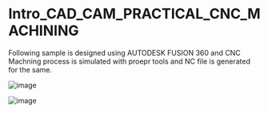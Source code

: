 # Intro_CAD_CAM_PRACTICAL_CNC_MACHINING

Following sample is designed using AUTODESK FUSION 360 and CNC Machning process is simulated with proepr tools and NC file is generated for the same.

![image](https://user-images.githubusercontent.com/63865577/147379608-5b7f87a7-1795-40c6-b77a-d5876e611fdb.png)

![image](https://user-images.githubusercontent.com/63865577/147379637-be9fb326-303d-408d-bb2c-bfc0b0a6e793.png)
